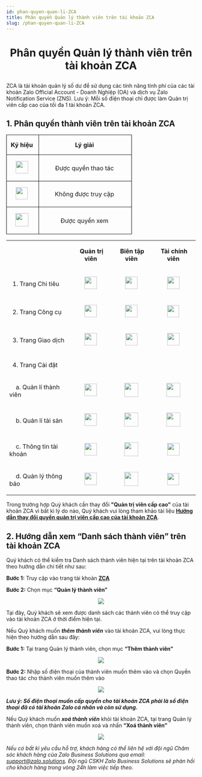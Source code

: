 ```yaml
---
id: phan-quyen-quan-li-ZCA
title: Phân quyền Quản lý thành viên trên tài khoản ZCA
slug: /phan-quyen-quan-li-ZCA
---
```


# <p align="center">Phân quyền Quản lý thành viên trên tài khoản ZCA</p>

ZCA là tài khoản quản lý số dư để sử dụng các tính năng tính phí của các tài khoản Zalo Official Account - Doanh Nghiệp (OA) và dịch vụ Zalo Notification Service (ZNS). Lưu ý: Mỗi số điện thoại chỉ được làm Quản trị viên cấp cao của tối đa 1 tài khoản ZCA.

## 1. Phân quyền thành viên trên tài khoản ZCA

<div class="table" align="center">
   <table class="ck-table-resized" style="background-color:transparent;"><colgroup><col style="width:25.8%;"><col style="width:74.2%;"></colgroup><tbody><tr><td style="background-color:transparent;border:1px solid rgb(0, 0, 0);padding:0px;width:85px;"><p style="margin-left:0px;text-align:center;"><strong>Ký hiệu</strong>&nbsp;</p></td><td style="background-color:transparent;border:1px solid rgb(0, 0, 0);padding:0px;width:234px;"><p style="margin-left:0px;text-align:center;"><strong>Lý giải</strong>&nbsp;</p></td></tr><tr><td style="background-color:transparent;border:1px solid rgb(0, 0, 0);padding:0px;width:85px;"><p style="margin-left:0px;text-align:center;"><img class="image_resized" style="width:33px;" src="https://stc-oa.zdn.vn/uploads/f4c84fec737173445771416805774d0a.png">&nbsp;</p></td><td style="background-color:transparent;border:1px solid rgb(0, 0, 0);padding:0px;width:234px;"><p style="margin-left:0px;text-align:center;">Được quyền thao tác&nbsp;</p></td></tr><tr><td style="background-color:transparent;border:1px solid rgb(0, 0, 0);padding:0px;width:85px;"><p style="margin-left:0px;text-align:center;"><img class="image_resized" style="width:32px;" src="https://stc-oa.zdn.vn/uploads/9b9685c94ab8f9ec9413adae867bff56.png">&nbsp;</p></td><td style="background-color:transparent;border:1px solid rgb(0, 0, 0);padding:0px;width:234px;"><p style="margin-left:0px;text-align:center;">Không được truy cập&nbsp;</p></td></tr><tr><td style="background-color:transparent;border:1px solid rgb(0, 0, 0);padding:0px;width:85px;"><p style="margin-left:0px;text-align:center;"><img class="image_resized" style="width:35px;" src="https://stc-oa.zdn.vn/uploads/c3ed980bdedbae00c7fa8cc33b09bd5c.png">&nbsp;</p></td><td style="background-color:transparent;border:1px solid rgb(0, 0, 0);padding:0px;width:234px;"><p style="margin-left:0px;text-align:center;">Được quyền xem&nbsp;</p></td></tr></tbody></table>
</div>

<div class="table" align="center">
    <table><tbody><tr><td><p style="margin-left:0px;">&nbsp;</p></td><td><p style="margin-left:0px;text-align:center;"><strong>Quản trị viên&nbsp;</strong></p></td><td><p style="margin-left:0px;text-align:center;"><strong>Biên tập viên&nbsp;</strong></p></td><td><p style="margin-left:0px;text-align:center;"><strong>Tài chính viên&nbsp;</strong></p></td></tr><tr><td><p style="margin-left:0px;">&nbsp; 1. Trang Chi tiêu&nbsp;</p></td><td><p style="margin-left:0px;text-align:center;"><img class="image_resized" style="width:33px;" src="https://stc-oa.zdn.vn/uploads/9fd7f853937e4a15936125e6533f7f8d.png">&nbsp;</p></td><td><p style="margin-left:0px;text-align:center;"><img class="image_resized" style="width:33px;" src="https://stc-oa.zdn.vn/uploads/4f9d2a1baa6d4be6b8286c4bcb80dabb.png">&nbsp;</p></td><td><p style="margin-left:0px;text-align:center;"><img class="image_resized" style="width:33px;" src="https://stc-oa.zdn.vn/uploads/a308b2248ad2ad801cb41633f0addc91.png">&nbsp;</p></td></tr><tr><td><p style="margin-left:0px;">&nbsp; 2. Trang Công cụ&nbsp;</p></td><td><p style="margin-left:0px;text-align:center;"><img class="image_resized" style="width:33px;" src="https://stc-oa.zdn.vn/uploads/23743bef16f5219a150f40d8cf86ab81.png">&nbsp;</p></td><td><p style="margin-left:0px;text-align:center;"><img class="image_resized" style="width:33px;" src="https://stc-oa.zdn.vn/uploads/aa24725fb50f2a2d2018fb3194eedf90.png">&nbsp;</p></td><td><p style="margin-left:0px;text-align:center;"><img class="image_resized" style="width:32px;" src="https://stc-oa.zdn.vn/uploads/60561b029e949a0823aa6233da248d59.png">&nbsp;</p></td></tr><tr><td><p style="margin-left:0px;">&nbsp; 3. Trang Giao dịch&nbsp;</p></td><td><p style="margin-left:0px;text-align:center;"><img class="image_resized" style="width:33px;" src="https://stc-oa.zdn.vn/uploads/ec8693532e2316f289a2b93ee87c1fa6.png">&nbsp;</p></td><td><p style="margin-left:0px;text-align:center;"><img class="image_resized" style="width:32px;" src="https://stc-oa.zdn.vn/uploads/70b6e801e7bb1a9ad8a2493275ae9552.png">&nbsp;</p></td><td><p style="margin-left:0px;text-align:center;"><img class="image_resized" style="width:33px;" src="https://stc-oa.zdn.vn/uploads/151761d87bc36a1b9877df5c39faf536.png">&nbsp;</p></td></tr><tr><td><p style="margin-left:0px;">&nbsp; 4. Trang Cài đặt&nbsp;</p></td><td><p style="margin-left:0px;text-align:center;">&nbsp;</p></td><td><p style="margin-left:0px;text-align:center;">&nbsp;</p></td><td><p style="margin-left:0px;text-align:center;">&nbsp;</p></td></tr><tr><td><p style="margin-left:0px;">&nbsp; &nbsp; a. Quản lí thành viên&nbsp;</p></td><td><p style="margin-left:0px;text-align:center;"><img class="image_resized" style="width:33px;" src="https://stc-oa.zdn.vn/uploads/7c2b92957c0ba3276e6d546e5f1d5c9d.png">&nbsp;</p></td><td><p style="margin-left:0px;text-align:center;"><img class="image_resized" style="width:37px;" src="https://stc-oa.zdn.vn/uploads/15760ca95b25823676729f505e993a01.png">&nbsp;</p></td><td><p style="margin-left:0px;text-align:center;"><img class="image_resized" style="width:37px;" src="https://stc-oa.zdn.vn/uploads/a6fb73675391e04f907d0b2e70562197.png">&nbsp;</p></td></tr><tr><td><p style="margin-left:0px;">&nbsp; &nbsp; b. Quản lí tài sản&nbsp;</p></td><td><p style="margin-left:0px;text-align:center;"><img class="image_resized" style="width:33px;" src="https://stc-oa.zdn.vn/uploads/7fc8723d41bb938c0d03a375e4cc202a.png">&nbsp;</p></td><td><p style="margin-left:0px;text-align:center;"><img class="image_resized" style="width:37px;" src="https://stc-oa.zdn.vn/uploads/48bb0551e0abf46fce0ed7253128e8d1.png">&nbsp;</p></td><td><p style="margin-left:0px;text-align:center;"><img class="image_resized" style="width:37px;" src="https://stc-oa.zdn.vn/uploads/3ff048202db6166c6ed7a16c9e414897.png">&nbsp;</p></td></tr><tr><td><p style="margin-left:0px;">&nbsp; &nbsp; c. Thông tin tài khoản&nbsp;</p></td><td><p style="margin-left:0px;text-align:center;"><img class="image_resized" style="width:33px;" src="https://stc-oa.zdn.vn/uploads/0d34707252c9bf6d186f34fed3b59596.png">&nbsp;</p></td><td><p style="margin-left:0px;text-align:center;"><img class="image_resized" style="width:37px;" src="https://stc-oa.zdn.vn/uploads/09d4ebcae1fe43bbbf60aacade34b34e.png">&nbsp;</p></td><td><p style="margin-left:0px;text-align:center;"><img class="image_resized" style="width:33px;" src="https://stc-oa.zdn.vn/uploads/e33c10d6e91f32386664e252402440ef.png">&nbsp;</p></td></tr><tr><td><p style="margin-left:0px;">&nbsp; &nbsp; d. Quản lý thông báo&nbsp;</p></td><td><p style="margin-left:0px;text-align:center;"><img class="image_resized" style="width:33px;" src="https://stc-oa.zdn.vn/uploads/3da9b5918bf266ea870cbbe08ec74248.png">&nbsp;</p></td><td><p style="margin-left:0px;text-align:center;"><img class="image_resized" style="width:37px;" src="https://stc-oa.zdn.vn/uploads/d6181f839560d06828094cdc8a3fe890.png">&nbsp;</p></td><td><p style="margin-left:0px;text-align:center;"><img class="image_resized" style="width:32px;" src="https://stc-oa.zdn.vn/uploads/85de483fe0272e16148e02c241d812b7.png">&nbsp;</p></td></tr></tbody></table>

</div>

Trong trường hợp Quý khách cần thay đổi **"Quản trị viên cấp cao"** của tài khoản ZCA vì bất kì lý do nào, Quý khách vui lòng tham khảo tài liệu [**Hướng dẫn thay đổi quyền quản trị viên cấp cao của tài khoản ZCA**](https://zalo.cloud/blog/huong-dan-thay-doi-quyen-quan-tri-vien-cap-cao-cua-tai-khoan-zca/z4ujvknzjwbnqavdkj).

## 2. Hướng dẫn xem “Danh sách thành viên” trên tài khoản ZCA

Quý khách có thể kiểm tra Danh sách thành viên hiện tại trên tài khoản ZCA theo hướng dẫn chi tiết như sau:

**Bước 1:** Truy cập vào trang tài khoản [**ZCA**](https://account.zalo.cloud/spending/overview)

**Bước 2:** Chọn mục **“Quản lý thành viên”**

<p align="center">
  <img src="https://stc-oa.zdn.vn/uploads/a6d74badcc87bc2d34179069b69966be.png" />
</p>

Tại đây, Quý khách sẽ xem được danh sách các thành viên có thể truy cập vào tài khoản ZCA ở thời điểm hiện tại.

Nếu Quý khách muốn _**thêm thành viên**_ vào tài khoản ZCA, vui lòng thực hiện theo hướng dẫn sau đây:

**Bước 1:** Tại trang Quản lý thành viên, chọn mục **“Thêm thành viên”**

<p align="center">
  <img src="https://stc-oa.zdn.vn/uploads/7f178bf2fba824968a638e03b64e2630.png" />
</p>

**Bước 2:** Nhập số điện thoại của thành viên muốn thêm vào và chọn Quyền thao tác cho thành viên muốn thêm vào

<p align="center">
  <img src="https://stc-oa.zdn.vn/uploads/27a94b9d1925fc703dc6e1d884b87b91.png" />
</p>

_**Lưu ý: Số điện thoại muốn cấp quyền cho tài khoản ZCA phải là số điện thoại đã có tài khoản Zalo cá nhân và còn sử dụng.**_

Nếu Quý khách muốn _**xoá thành viên**_ khỏi tài khoản ZCA, tại trang Quản lý thành viên, chọn thành viên muốn xoá và nhấn **“Xoá thành viên”**

<p align="center">
  <img src="https://stc-oa.zdn.vn/uploads/9ef00ab2b87152f3d5290ea3e2edebb9.png" />
</p>

_Nếu có bất kì yêu cầu hỗ trợ, khách hàng có thể liên hệ với đội ngũ Chăm sóc khách hàng của Zalo Business Solutions qua email:_ [_support@zalo.solutions_](mailto:support@zalo.solutions)_. Đội ngũ CSKH Zalo Business Solutions sẽ phản hồi cho khách hàng trong vòng 24h làm việc tiếp theo._
